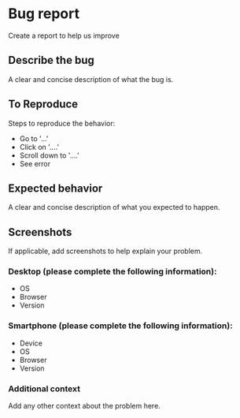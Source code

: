 # Bug report
Create a report to help us improve

## Describe the bug

A clear and concise description of what the bug is.

## To Reproduce

Steps to reproduce the behavior:

-   Go to '...'
-   Click on '....'
-   Scroll down to '....'
-   See error

## Expected behavior

A clear and concise description of what you expected to happen.

## Screenshots

If applicable, add screenshots to help explain your problem.

### Desktop (please complete the following information):
-   OS
-   Browser
-   Version

### Smartphone (please complete the following information):
-   Device
-   OS
-   Browser
-   Version

### Additional context
Add any other context about the problem here.
